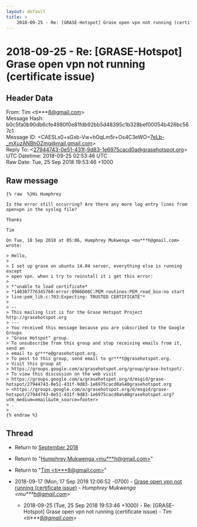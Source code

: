 ```yaml
---
layout: default
title: >
    2018-09-25 - Re: [GRASE-Hotspot] Grase open vpn not running (certificate issue)
---
```


# 2018-09-25 - Re: [GRASE-Hotspot] Grase open vpn not running (certificate issue)

## Header Data

From: Tim \<ti***8@gmail.com\><br>
Message Hash: b0c5fa0b90db6cfe4980f0e81fdb92bb5d48395c1b328bef00054b426bc567c1<br>
Message ID: \<CAESLx0+sGxb-Vw+hOqLm5r+Os4C3eWO=7eLb-_mXuzANBhOZmg@mail.gmail.com\><br>
Reply To: \<27944743-0e51-431f-9d83-1e6975cacd0a@grasehotspot.org\><br>
UTC Datetime: 2018-09-25 02:53:46 UTC<br>
Raw Date: Tue, 25 Sep 2018 19:53:46 +1000<br>

## Raw message

```
{% raw  %}Hi Humphrey

Is the error still occurring? Are there any more log entry lines from
openvpn in the syslog file?

Thanks

Tim

On Tue, 18 Sep 2018 at 05:06, Humphrey Mukwenga <mu***h@gmail.com> wrote:

> Hello,
>
> I set up grase on ubuntu 14.04 server, everything else is running except
> open vpn. when i try to reinstall it i get this error:
>
> *"unable to load certificate*
> *140307776345760:error:0906D06C:PEM routines:PEM_read_bio:no start
> line:pem_lib.c:703:Expecting: TRUSTED CERTIFICATE"*
>
> --
> This mailing list is for the Grase Hotspot Project http://grasehotspot.org
> ---
> You received this message because you are subscribed to the Google Groups
> "Grase Hotspot" group.
> To unsubscribe from this group and stop receiving emails from it, send an
> email to gr***e@grasehotspot.org.
> To post to this group, send email to gr***t@grasehotspot.org.
> Visit this group at
> https://groups.google.com/a/grasehotspot.org/group/grase-hotspot/.
> To view this discussion on the web visit
> https://groups.google.com/a/grasehotspot.org/d/msgid/grase-hotspot/27944743-0e51-431f-9d83-1e6975cacd0a%40grasehotspot.org
> <https://groups.google.com/a/grasehotspot.org/d/msgid/grase-hotspot/27944743-0e51-431f-9d83-1e6975cacd0a%40grasehotspot.org?utm_medium=email&utm_source=footer>
> .
>
{% endraw %}
```

## Thread

+ Return to [September 2018](/archive/2018/09)

+ Return to "[Humphrey Mukwenga <mu***h<span>@</span>gmail.com>](/authors/mu___h_at_gmail_com)"
+ Return to "[Tim <ti***8<span>@</span>gmail.com>](/authors/ti___8_at_gmail_com)"

+ 2018-09-17 (Mon, 17 Sep 2018 12:06:52 -0700) - [Grase open vpn not running (certificate issue)](/archive/2018/09/382118b27ee03b6051767f187846e5443c7d5e6eb19e9ea197d513e50ca421bc) - _Humphrey Mukwenga \<mu***h@gmail.com\>_
  + 2018-09-25 (Tue, 25 Sep 2018 19:53:46 +1000) - Re: [GRASE-Hotspot] Grase open vpn not running (certificate issue) - _Tim \<ti***8@gmail.com\>_

